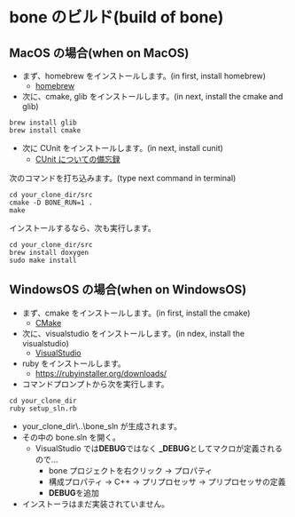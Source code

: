 # bone のビルド(build of bone)

## MacOS の場合(when on MacOS)

- まず、homebrew をインストールします。(in first, install homebrew)
  - [homebrew](https://brew.sh/index_ja.html)
- 次に、cmake, glib をインストールします。(in next, install the cmake and glib)

```
brew install glib
brew install cmake
```

- 次に CUnit をインストールします。(in next, install cunit)
  - [CUnit についての備忘録](https://qiita.com/from_chc/items/db771bef1e83fc00783a)

次のコマンドを打ち込みます。(type next command in terminal)

```
cd your_clone_dir/src
cmake -D BONE_RUN=1 .
make
```

インストールするなら、次も実行します。

```
cd your_clone_dir/src
brew install doxygen
sudo make install
```

## WindowsOS の場合(when on WindowsOS)

- まず、cmake をインストールします。(in first, install the cmake)
  - [CMake](https://cmake.org/download/)
- 次に、visualstudio をインストールします。(in ndex, install the visualstudio)
  - [VisualStudio](https://docs.microsoft.com/ja-jp/visualstudio/install/install-visual-studio?view=vs-2019)
- ruby をインストールします。
  - https://rubyinstaller.org/downloads/
- コマンドプロンプトから次を実行します。

```
cd your_clone_dir
ruby setup_sln.rb
```

- your_clone_dir\\..\\bone_sln が生成されます。
- その中の bone.sln を開く。
  - VisualStudio では**DEBUG**ではなく **\_DEBUG**としてマクロが定義されるので...
    - bone プロジェクトを右クリック -> プロパティ
    - 構成プロパティ -> C++ -> プリプロセッサ -> プリプロセッサの定義
    - **DEBUG**を追加
- インストーラはまだ実装されていません。

